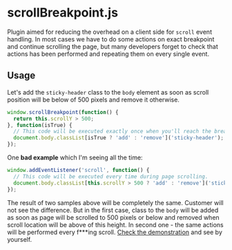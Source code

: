 # scrollBreakpoint.js

Plugin aimed for reducing the overhead on a client side for `scroll` event handling. In most cases we have to do some actions on exact breakpoint and continue scrolling the page, but many developers forget to check that actions has been performed and repeating them on every single event.

## Usage

Let's add the `sticky-header` class to the `body` element as soon as scroll position will be below of 500 pixels and remove it otherwise.

```javascript
window.scrollBreakpoint(function() {
  return this.scrollY > 500;
}, function(isTrue) {
  // This code will be executed exactly once when you'll reach the breakpoint.
  document.body.classList[isTrue ? 'add' : 'remove']('sticky-header');
});
```

One **bad example** which I'm seeing all the time:

```javascript
window.addEventListener('scroll', function() {
  // This code will be executed every time during page scrolling.
  document.body.classList[this.scrollY > 500 ? 'add' : 'remove']('sticky-header');
});
```

The result of two samples above will be completely the same. Customer will not see the difference. But in the first case, class to the `body` will be added as soon as page will be scrolled to 500 pixels or below and removed when scroll location will be above of this height. In second one - the same actions will be performed every f***ing scroll. [Check the demonstration](http://BR0kEN-.github.io/scrollBreakpoint.js) and see by yourself.
